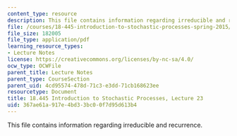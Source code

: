 ```yaml
---
content_type: resource
description: This file contains information regarding irreducible and recurrence.
file: /courses/18-445-introduction-to-stochastic-processes-spring-2015/367ae61a917e4bd33bc00f7d95d613b4_MIT18_445S15_lecture23.pdf
file_size: 182005
file_type: application/pdf
learning_resource_types:
- Lecture Notes
license: https://creativecommons.org/licenses/by-nc-sa/4.0/
ocw_type: OCWFile
parent_title: Lecture Notes
parent_type: CourseSection
parent_uid: 4cd95574-478d-71c3-e3dd-71cb168623ee
resourcetype: Document
title: 18.445 Introduction to Stochastic Processes, Lecture 23
uid: 367ae61a-917e-4bd3-3bc0-0f7d95d613b4
---
```

This file contains information regarding irreducible and recurrence.